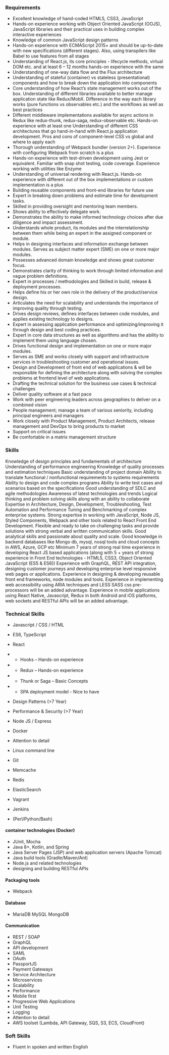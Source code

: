 ### Requirements
- Excellent knowledge of hand-coded HTML5, CSS3, JavaScript
- Hands-on experience working with Object Oriented JavaScript (OOJS), JavaScript libraries and their practical uses in building complex interactive experiences
- Knowledge of common JavaScript design patterns
- Hands-on experience with ECMAScript 2015+ and should be up-to-date with new specifications (different stages). Also, using transpilers like Babel to use features from all stages
- Understanding of React.js, its core principles - lifecycle methods, virtual DOM etc. and at least 6 – 12 months hands-on experience with the same
- Understanding of one-way data flow and the Flux architecture
- Understanding of stateful (container) vs stateless (presentational) components and how to break   down the application into components
- Core understanding of how React’s state management works out of the box. Understanding of different libraries available to better manage application state like Redux/MobX. Difference in the way each library works (pure functions vs observables etc.) and the workflows as well as best practices
- Different middleware implementations available for async actions in Redux like redux-thunk,    redux-saga, redux-observable etc. Hands-on experience with at least one Understanding of different CSS architectures that go hand-in-hand with React.js application development. Pros and cons of component-level CSS vs global and where to apply each
- Thorough understanding of Webpack bundler (version 2+). Experience with configuring Webpack   from scratch is a plus
- Hands-on experience with test-driven development using Jest or equivalent. Familiar with snap shot testing, code coverage. Experience working with utilities like Enzyme
- Understanding of universal rendering with React.js. Hands-on experience with different out of the box implementations or custom implementation is a plus
- Building reusable components and front-end libraries for future use
- Expert in breaking down problems and estimate time for development tasks.
- Skilled in providing oversight and mentoring team members.
- Shows ability to effectively delegate work.
- Demonstrates the ability to make informed technology choices after due diligence and impact assessment.
- Understands whole product, its modules and the interrelationship between them while being an expert in the assigned component or module.
- Helps in designing interfaces and information exchange between modules. Serves as subject matter expert (SME) on one or more major modules.
- Possesses advanced domain knowledge and shows great customer focus.
- Demonstrates clarity of thinking to work through limited information and vague problem definitions.
- Expert in processes / methodologies and Skilled in build, release & deployment processes.
- Helps define his or her own role in the delivery of the product/service design.
- Articulates the need for scalability and understands the importance of improving quality through testing.
- Drives design reviews, defines interfaces between code modules, and applies existing technology to designs.
- Expert in assessing application performance and optimizing/improving it through design and best coding practices.
- Expert in core data structures as well as algorithms and has the ability to implement them using language chosen.
- Drives functional design and implementation on one or more major modules.
- Serves as SME and works closely with support and infrastructure services in troubleshooting customer and operational issues.
- Design and Development of front end of web applications & will be responsible for defining the architecture along with solving the complex problems at frontend level of web applications.
- Drafting the technical solution for the business  use cases & technical challenges
- Deliver quality software at a fast pace
- Work with peer engineering leaders across geographies to deliver on a combined vision
- People management; manage a team of various seniority, including principal engineers and managers
- Work closely with Product Management, Product Architects, release management and DevOps to bring products to market
- Support on critical issues
- Be comfortable in a matrix management structure


### Skills
Knowledge of design principles and fundamentals of architecture
Understanding of performance engineering
Knowledge of quality processes and estimation techniques
Basic understanding of project domain
Ability to translate functional / nonfunctional requirements to systems requirements
Ability to design and code complex programs
Ability to write test cases and scenarios based on the specifications
Good understanding of SDLC and agile methodologies
Awareness of latest technologies and trends
Logical thinking and problem solving skills along with an ability to collaborate
Expertise in Architecture, Design, Development, Troubleshooting, Test Automation and Performance Tuning and Benchmarking of complex enterprise systems.
Strong expertise in working with JavaScript, Node JS, Styled Components, Webpack and other tools related to React Front End Development.
Flexible and ready to take on challenging tasks and provide solutions with strong verbal and written communication skills.
Good analytical skills and passionate about quality and scale.
Good knowledge in backend databases like Mongo db, mysql, nosql tools and cloud concepts in AWS, Azure, GCP etc
Minimum 7 years of strong real time experience in developing React JS based applications (along with 5 + years of strong experience in Front End technologies - HTML5, CSS3, Object Oriented JavaScript (ES5 & ES6))
Experience with GraphQL, REST API integration, designing customer journeys and developing enterprise level responsive web pages or applications.
Experience in designing & developing reusable front end frameworks, node modules and tools.
Experience in implementing web accessibility using ARIA techniques and LESS SASS css pre-processors will be an added advantage.
Experience in mobile applications using React Native, Javascript, Redux in both Android and iOS platforms, web sockets and RESTful APIs will be an added advantage.


### Technical Skills
- Javascript / CSS / HTML
- ES6, TypeScript
- React
- - Hooks – Hands-on experience
- - Redux – Hands-on experience
- - Thunk or Saga – Basic Concepts
- - SPA deployment model - Nice to have
- Design Patterns (>7 Year)
- Performance & Security (>7 Year)
- Node JS / Express

- Docker
- Attention to detail
- Linux command line
- Git

- Memcache
- Redis
- ElasticSearch
- Vagrant
- Jenkins
- (Perl/Python/Bash)

#### container technologies (Docker)
- JUnit, Mocha
- Java 8+, Kotlin, and Spring
- Java Server Pages (JSP) and web application servers (Apache Tomcat)
- Java build tools (Gradle/Maven/Ant)
- Node.js and related technologies
- designing and building RESTful APIs

#### Packaging tools
- Webpack

#### Database
- MariaDB  MySQL  MongoDB

#### Communication
- REST / SOAP
- GraphQL
- API development
- SAML
- OAuth
- PassportJS
- Payment Gateways
- Service Architecture
- Microservices
- Scalability
- Performance
- Mobile first
- Progressive Web Applications
- Unit Testing
- Logging
- Attention to detail
- AWS toolset (Lambda, API Gateway, SQS, S3, ECS, CloudFront)

### Soft Skills
- Fluent in spoken and written English

